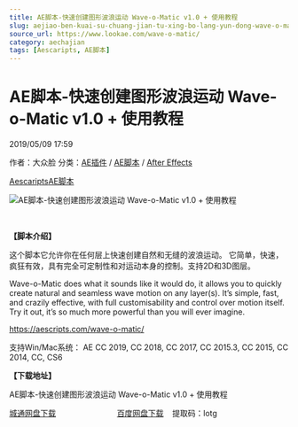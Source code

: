 ```yaml
---
title: AE脚本-快速创建图形波浪运动 Wave-o-Matic v1.0 + 使用教程
slug: aejiao-ben-kuai-su-chuang-jian-tu-xing-bo-lang-yun-dong-wave-o-matic-v1-0-shi-yong-jiao-cheng
source_url: https://www.lookae.com/wave-o-matic/
category: aechajian
tags: [Aescaripts, AE脚本]
---
```

# AE脚本-快速创建图形波浪运动 Wave-o-Matic v1.0 + 使用教程

2019/05/09 17:59

作者：大众脸
分类：[AE插件](https://www.lookae.com/after-effects/aechajian/) / [AE脚本](https://www.lookae.com/after-effects/aescripts/) / [After Effects](https://www.lookae.com/after-effects/)

[Aescaripts](https://www.lookae.com/tag/aescaripts/)[AE脚本](https://www.lookae.com/tag/ae%e8%84%9a%e6%9c%ac/)

![AE脚本-快速创建图形波浪运动 Wave-o-Matic v1.0 + 使用教程](https://www.lookae.com/wp-content/uploads/2019/05/Wave-o-Matic.jpg "AE脚本-快速创建图形波浪运动 Wave-o-Matic v1.0 + 使用教程-LookAE.com")

﻿

**【脚本介绍】**

这个脚本它允许你在任何层上快速创建自然和无缝的波浪运动。 它简单，快速，疯狂有效，具有完全可定制性和对运动本身的控制。支持2D和3D图层。

Wave-o-Matic does what it sounds like it would do, it allows you to quickly create natural and seamless wave motion on any layer(s). It’s simple, fast, and crazily effective, with full customisability and control over motion itself. Try it out, it’s so much more powerful than you will ever imagine.

https://aescripts.com/wave-o-matic/

支持Win/Mac系统： AE CC 2019, CC 2018, CC 2017, CC 2015.3, CC 2015, CC 2014, CC, CS6

**【下载地址】**

AE脚本-快速创建图形波浪运动 Wave-o-Matic v1.0 + 使用教程

[城通网盘下载](https://lookae.ctfile.com/fs/680462-373517165)                            [百度网盘下载](https://pan.baidu.com/s/1nOY8quQvVJjt7lVG1ro9lQ)    提取码：lotg
